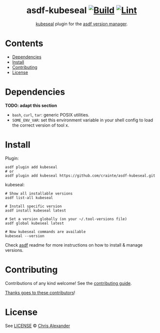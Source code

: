 <div align="center">

# asdf-kubeseal [![Build](https://github.com/crainte/asdf-kubeseal/actions/workflows/build.yml/badge.svg)](https://github.com/crainte/asdf-kubeseal/actions/workflows/build.yml) [![Lint](https://github.com/crainte/asdf-kubeseal/actions/workflows/lint.yml/badge.svg)](https://github.com/crainte/asdf-kubeseal/actions/workflows/lint.yml)


[kubeseal](https://github.com/bitnami-labs/sealed-secrets) plugin for the [asdf version manager](https://asdf-vm.com).

</div>

# Contents

- [Dependencies](#dependencies)
- [Install](#install)
- [Contributing](#contributing)
- [License](#license)

# Dependencies

**TODO: adapt this section**

- `bash`, `curl`, `tar`: generic POSIX utilities.
- `SOME_ENV_VAR`: set this environment variable in your shell config to load the correct version of tool x.

# Install

Plugin:

```shell
asdf plugin add kubeseal
# or
asdf plugin add kubeseal https://github.com/crainte/asdf-kubeseal.git
```

kubeseal:

```shell
# Show all installable versions
asdf list-all kubeseal

# Install specific version
asdf install kubeseal latest

# Set a version globally (on your ~/.tool-versions file)
asdf global kubeseal latest

# Now kubeseal commands are available
kubeseal --version
```

Check [asdf](https://github.com/asdf-vm/asdf) readme for more instructions on how to
install & manage versions.

# Contributing

Contributions of any kind welcome! See the [contributing guide](contributing.md).

[Thanks goes to these contributors](https://github.com/crainte/asdf-kubeseal/graphs/contributors)!

# License

See [LICENSE](LICENSE) © [Chris Alexander](https://github.com/crainte/)
